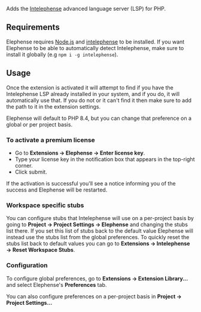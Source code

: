 Adds the [Intelephense](https://intelephense.com/) advanced language server (LSP) for PHP.

## Requirements

Elephense requires [Node.js](https://nodejs.org) and [intelephense](https://www.npmjs.com/package/intelephense) to be installed. If you want Elephense to be able to automatically detect Intelephense, make sure to install it globally (e.g `npm i -g intelephense`).

## Usage

Once the extension is activated it will attempt to find if you have the Intelephense LSP already installed in your system, and if you do, it will automatically use that. If you do not or it can't find it then make sure to add the path to it in the extension settings.

Elephense will default to PHP 8.4, but you can change that preference on a global or per project basis.

### To activate a premium license

-   Go to **Extensions → Elephense → Enter license key**.
-   Type your license key in the notification box that appears in the top-right corner.
-   Click submit.

If the activation is successful you'll see a notice informing you of the success and Elephense will be restarted.

### Workspace specific stubs

You can configure stubs that Intelephense will use on a per-project basis by going to **Project → Project Settings → Elephense** and changing the stubs list there. If you set this list of stubs back to the default value Elephense will instead use the stubs list from the global preferences. To quickly reset the stubs list back to default values you can go to **Extensions → Intelephense → Reset Workspace Stubs**.

### Configuration

To configure global preferences, go to **Extensions → Extension Library...** and select Elephense's **Preferences** tab.

You can also configure preferences on a per-project basis in **Project → Project Settings...**

